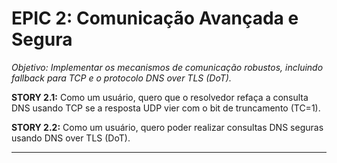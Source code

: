 # EPIC 2: Comunicação Avançada e Segura
*Objetivo: Implementar os mecanismos de comunicação robustos, incluindo fallback para TCP e o protocolo DNS over TLS (DoT).*

**STORY 2.1:** Como um usuário, quero que o resolvedor refaça a consulta DNS usando TCP se a resposta UDP vier com o bit de truncamento (TC=1).

**STORY 2.2:** Como um usuário, quero poder realizar consultas DNS seguras usando DNS over TLS (DoT).

---

